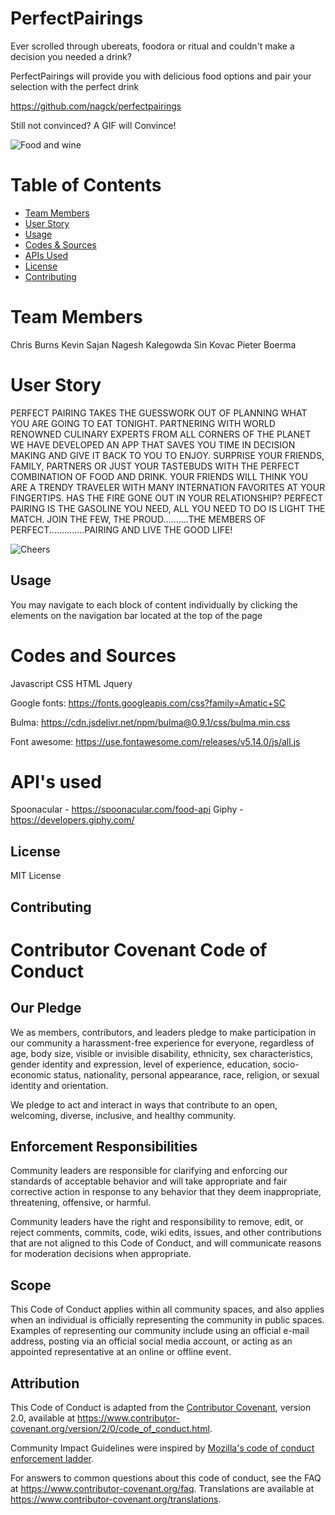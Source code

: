 # PerfectPairings

Ever scrolled through ubereats, foodora or ritual and couldn't make a decision you needed a drink?

PerfectPairings will provide you with delicious food options and pair your selection with the perfect drink

https://github.com/nagck/perfectpairings

Still not convinced? A GIF will Convince!

![Food and wine](https://media.giphy.com/media/xVRbjFeqPEJRQkF7wA/giphy.gif)

# Table of Contents
* [Team Members](#team-members)
* [User Story](#user-story)
* [Usage](#usage)
* [Codes & Sources](#codes-and-sources)
* [APIs Used](#API-used)
* [License](#license)
* [Contributing](#Contributing)

# Team Members

Chris Burns
Kevin Sajan
Nagesh Kalegowda
Sin Kovac
Pieter Boerma

# User Story

PERFECT PAIRING TAKES THE GUESSWORK OUT OF PLANNING WHAT YOU ARE GOING TO EAT TONIGHT.
PARTNERING WITH WORLD RENOWNED CULINARY EXPERTS FROM ALL CORNERS OF THE PLANET WE HAVE DEVELOPED AN APP THAT SAVES YOU TIME IN DECISION MAKING AND GIVE IT BACK TO YOU TO ENJOY.
SURPRISE YOUR FRIENDS, FAMILY, PARTNERS OR JUST YOUR TASTEBUDS WITH THE PERFECT COMBINATION OF FOOD AND DRINK.
YOUR FRIENDS WILL THINK YOU ARE A TRENDY TRAVELER WITH MANY INTERNATION FAVORITES AT YOUR FINGERTIPS.
HAS THE FIRE GONE OUT IN YOUR RELATIONSHIP? PERFECT PAIRING IS THE GASOLINE YOU NEED, ALL YOU NEED TO DO IS LIGHT THE MATCH.
JOIN THE FEW, THE PROUD..........THE MEMBERS OF PERFECT..............PAIRING AND LIVE THE GOOD LIFE!

![Cheers](https://media.giphy.com/media/Cj3Ce7e8h2EKY/giphy.gif)

## Usage
<instructions>
You may navigate to each block of content individually by clicking the elements on the navigation bar located at the top of the page

# Codes and Sources

Javascript
CSS
HTML
Jquery

Google fonts: https://fonts.googleapis.com/css?family=Amatic+SC

Bulma: https://cdn.jsdelivr.net/npm/bulma@0.9.1/css/bulma.min.css

Font awesome: https://use.fontawesome.com/releases/v5.14.0/js/all.js

# API's used

Spoonacular - https://spoonacular.com/food-api
Giphy - https://developers.giphy.com/

## License
MIT License

## Contributing

# Contributor Covenant Code of Conduct

## Our Pledge

We as members, contributors, and leaders pledge to make participation in our
community a harassment-free experience for everyone, regardless of age, body
size, visible or invisible disability, ethnicity, sex characteristics, gender
identity and expression, level of experience, education, socio-economic status,
nationality, personal appearance, race, religion, or sexual identity
and orientation.

We pledge to act and interact in ways that contribute to an open, welcoming,
diverse, inclusive, and healthy community.

## Enforcement Responsibilities

Community leaders are responsible for clarifying and enforcing our standards of
acceptable behavior and will take appropriate and fair corrective action in
response to any behavior that they deem inappropriate, threatening, offensive,
or harmful.

Community leaders have the right and responsibility to remove, edit, or reject
comments, commits, code, wiki edits, issues, and other contributions that are
not aligned to this Code of Conduct, and will communicate reasons for moderation
decisions when appropriate.

## Scope

This Code of Conduct applies within all community spaces, and also applies when
an individual is officially representing the community in public spaces.
Examples of representing our community include using an official e-mail address,
posting via an official social media account, or acting as an appointed
representative at an online or offline event.

## Attribution

This Code of Conduct is adapted from the [Contributor Covenant][homepage],
version 2.0, available at
https://www.contributor-covenant.org/version/2/0/code_of_conduct.html.

Community Impact Guidelines were inspired by [Mozilla's code of conduct
enforcement ladder](https://github.com/mozilla/diversity).

[homepage]: https://www.contributor-covenant.org

For answers to common questions about this code of conduct, see the FAQ at
https://www.contributor-covenant.org/faq. Translations are available at
https://www.contributor-covenant.org/translations.
